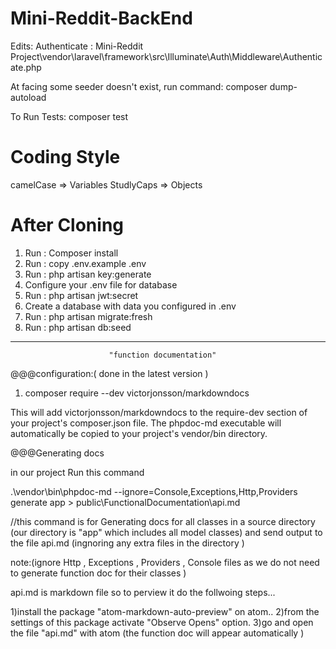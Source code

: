# Mini-Reddit-BackEnd

Edits:
Authenticate : Mini-Reddit Project\vendor\laravel\framework\src\Illuminate\Auth\Middleware\Authenticate.php

At facing some seeder doesn't exist, run command: composer dump-autoload

To Run Tests: composer test

# Coding Style
camelCase => Variables
StudlyCaps => Objects

# After Cloning
1) Run : Composer install
2) Run : copy .env.example .env
3) Run : php artisan key:generate
4) Configure your .env file for database
5) Run : php artisan jwt:secret
6) Create a database with data you configured in .env
7) Run : php artisan migrate:fresh
8) Run : php artisan db:seed

**************************************************************

                          "function documentation"

@@@configuration:( done in the latest version  )

  1) composer require --dev victorjonsson/markdowndocs

  This will add victorjonsson/markdowndocs to the require-dev section of your project's composer.json file. The phpdoc-md executable 	will automatically be copied to your project's vendor/bin directory.


@@@Generating docs

   in our project Run this command

  .\vendor\bin\phpdoc-md --ignore=Console,Exceptions,Http,Providers generate app > public\FunctionalDocumentation\api.md

  //this command is for Generating docs for all classes in a source directory (our directory is "app" which includes all model classes) and send output to the file api.md (ingnoring any extra files in the directory )

  note:(ignore Http , Exceptions , Providers , Console files as we do not need to generate function doc for their classes )

  api.md is markdown file so to perview it do the follwoing steps...

   1)install the package "atom-markdown-auto-preview" on atom..
   2)from the settings of this package activate "Observe Opens" option.
   3)go and open the file "api.md" with atom (the function doc will appear automatically )

